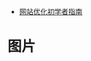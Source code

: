 * [网站优化初学者指南](https://github.com/xitu/gold-miner/blob/master/TODO/a-beginners-guide-to-website-optimization.md)
# 图片



